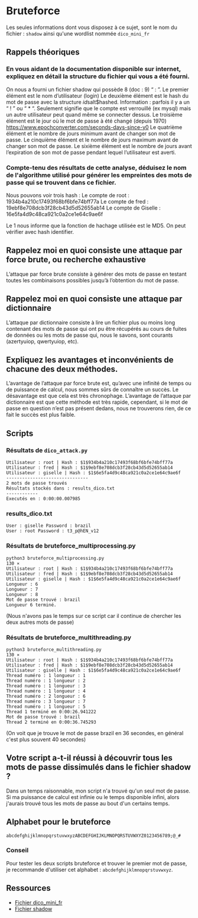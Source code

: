# Bruteforce

Les seules informations dont vous disposez à ce sujet, sont le nom du fichier : `shadow` ainsi qu'une wordlist nommée `dico_mini_fr`


## Rappels théoriques

### En vous aidant de la documentation disponible sur internet, expliquez en détail la structure du fichier qui vous a été fourni. 

On nous a fourni un fichier shadow qui possède 8 (doc : 9) “ : ”. 
Le premier élément est le nom d’utilisateur (login)
Le deuxième élément est le hash du mot de passe avec la structure $id$salt$hashed.
Information : parfois il y a un “ ! ” ou “ * “. Seulement signifie que le compte est verrouillé (ex mysql) mais un autre utilisateur peut quand même se connecter dessus. 
Le troisième élément est le jour où le mot de passe à été changé (depuis 1970) https://www.epochconverter.com/seconds-days-since-y0
Le quatrième élément et le nombre de jours minimum avant de changer son mot de passe.
Le cinquième élément et le nombre de jours maximum avant de changer son mot de passe.
Le sixième élément est le nombre de jours avant l’expiration de son mot de passe pendant lequel l’utilisateur est averti.


### Compte-tenu des résultats de cette analyse, déduisez le nom de l'algorithme utilisé pour générer les empreintes des mots de passe qui se trouvent dans ce fichier.

Nous pouvons voir trois hash :
Le compte de root : $1$934b4a210c17493f68bf6bfe74bff77a
Le compte de fred : $1$9ebf8e708dcb3f28cb43d5d52655ab14
Le compte de Giselle : $1$6e5fa4d9c48ca921c0a2ce1e64c9ae6f

Le $1$ nous informe que la fonction de hachage utilisée est le MD5.
On peut vérifier avec hash identifier.


## Rappelez moi en quoi consiste une attaque par force brute, ou recherche exhaustive

L’attaque par force brute consiste à générer des mots de passe en testant toutes les combinaisons possibles jusqu’à l’obtention du mot de passe.


## Rappelez moi en quoi consiste une attaque par dictionnaire 

L’attaque par dictionnaire consiste à lire un fichier plus ou moins long contenant des mots de passe qui ont pu être récupérés au cours de fuites de données ou les mots de passe qui, nous le savons, sont courants (azertyuiop, qwertyuiop, etc).


## Expliquez les avantages et inconvénients de chacune des deux méthodes.

L’avantage de l’attaque par force brute est, qu’avec une infinité de temps ou de puissance de calcul, nous sommes sûrs de connaître un succès. Le désavantage est que cela est très chronophage. L’avantage de l’attaque par dictionnaire est que cette méthode est très rapide, cependant, si le mot de passe en question n’est pas présent dedans, nous ne trouverons rien, de ce fait le succès est plus faible.


## Scripts

### Résultats de `dico_attack.py`

```
Utilisateur : root | Hash : $1$934b4a210c17493f68bf6bfe74bff77a
Utilisateur : fred | Hash : $1$9ebf8e708dcb3f28cb43d5d52655ab14
Utilisateur : giselle | Hash : $1$6e5fa4d9c48ca921c0a2ce1e64c9ae6f
-------------------------------
2 mots de passe trouvés
Résultats stockés dans : results_dico.txt
------------
Executés en : 0:00:00.007985
```

### results_dico.txt

```
User : giselle Password : brazil
User : root Password : t3_p@hEN_v12
```

### Résultats de bruteforce_multiprocessing.py

```
python3 bruteforce_multiprocessing.py                                                                   130 ⨯
Utilisateur : root | Hash : $1$934b4a210c17493f68bf6bfe74bff77a
Utilisateur : fred | Hash : $1$9ebf8e708dcb3f28cb43d5d52655ab14
Utilisateur : giselle | Hash : $1$6e5fa4d9c48ca921c0a2ce1e64c9ae6f
Longueur : 6
Longueur : 7
Longueur : 8
Mot de passe trouvé : brazil
Longueur 6 terminé.
```

(Nous n'avons pas le temps sur ce script car il continue de chercher les deux autres mots de passe)

### Résultats de bruteforce_multithreading.py

```
python3 bruteforce_multithreading.py                                                                    130 ⨯
Utilisateur : root | Hash : $1$934b4a210c17493f68bf6bfe74bff77a
Utilisateur : fred | Hash : $1$9ebf8e708dcb3f28cb43d5d52655ab14
Utilisateur : giselle | Hash : $1$6e5fa4d9c48ca921c0a2ce1e64c9ae6f
Thread numéro : 1 longueur : 1
Thread numéro : 1 longueur : 2
Thread numéro : 1 longueur : 3
Thread numéro : 1 longueur : 4
Thread numéro : 2 longueur : 6
Thread numéro : 3 longueur : 7
Thread numéro : 1 longueur : 5
Thread 1 terminé en 0:00:26.941222
Mot de passe trouvé : brazil
Thread 2 terminé en 0:00:36.745293
```

(On voit que je trouve le mot de passe brazil en 36 secondes, en général c'est plus souvent 40 secondes)

## Votre script a-t-il réussi à découvrir tous les mots de passe dissimulés dans le fichier shadow ?

Dans un temps raisonnable, mon script n'a trouvé qu'un seul mot de passe. Si ma puissance de calcul est infinie ou le temps disponible infini, alors j'aurais trouvé tous les mots de passe au bout d'un certains temps.

## Alphabet pour le bruteforce

`abcdefghijklmnopqrstuvwxyzABCDEFGHIJKLMNOPQRSTUVWXYZ0123456789;@_#`

### Conseil

Pour tester les deux scripts bruteforce et trouver le premier mot de passe, je recommande d'utiliser cet alphabet : `abcdefghijklmnopqrstuvwxyz`.


## Ressources

- [Fichier dico_mini_fr](./dico_mini_fr)
- [Fichier shadow](./shadow)
